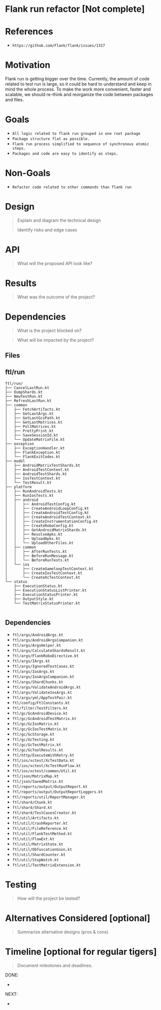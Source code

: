# Flank run refactor [Not complete]

# References

* `https://github.com/Flank/flank/issues/1317` 

# Motivation

Flank run is getting bigger over the time. 
Currently, the amount of code related to test run is large, 
so it could be hard to understand and keep in mind the whole process.
To make the work more convenient, faster and scalable, we should re-think
and reorganize the code between packages and files.

# Goals

* `All logic related to flank run grouped in one root package` 
* `Package structure flat as possible.`
* `Flank run process simplified to sequence of synchronous atomic steps.`
* `Packages and code are easy to identify as steps.`

# Non-Goals

* `Refactor code related to other commands than flank run`

# Design

> Explain and diagram the technical design
>
> Identify risks and edge cases

# API

> What will the proposed API look like?
  
# Results

> What was the outcome of the project?

# Dependencies

> What is the project blocked on?

> What will be impacted by the project?

## Files

## ftl/run

```
ftl/run/
├── CancelLastRun.kt
├── DumpShards.kt
├── NewTestRun.kt
├── RefreshLastRun.kt
├── common
│   ├── FetchArtifacts.kt
│   ├── GetLastArgs.kt
│   ├── GetLastGcsPath.kt
│   ├── GetLastMatrices.kt
│   ├── PollMatrices.kt
│   ├── PrettyPrint.kt
│   ├── SaveSessionId.kt
│   └── UpdateMatrixFile.kt
├── exception
│   ├── ExceptionHandler.kt
│   ├── FlankException.kt
│   └── FlankExitCodes.kt
├── model
│   ├── AndroidMatrixTestShards.kt
│   ├── AndroidTestContext.kt
│   ├── AndroidTestShards.kt
│   ├── IosTestContext.kt
│   └── TestResult.kt
├── platform
│   ├── RunAndroidTests.kt
│   ├── RunIosTests.kt
│   ├── android
│   │   ├── AndroidTestConfig.kt
│   │   ├── CreateAndroidLoopConfig.kt
│   │   ├── CreateAndroidTestConfig.kt
│   │   ├── CreateAndroidTestContext.kt
│   │   ├── CreateInstrumentationConfig.kt
│   │   ├── CreateRoboConfig.kt
│   │   ├── GetAndroidMatrixShards.kt
│   │   ├── ResolveApks.kt
│   │   ├── UploadApks.kt
│   │   └── UploadOtherFiles.kt
│   ├── common
│   │   ├── AfterRunTests.kt
│   │   ├── BeforeRunMessage.kt
│   │   └── BeforeRunTests.kt
│   └── ios
│       ├── CreateGameloopTestContext.kt
│       ├── CreateIosTestContext.kt
│       └── CreateXcTestContext.kt
└── status
    ├── ExecutionStatus.kt
    ├── ExecutionStatusListPrinter.kt
    ├── ExecutionStatusPrinter.kt
    ├── OutputStyle.kt
    └── TestMatrixStatusPrinter.kt


```

## Dependencies

* `ftl/args/AndroidArgs.kt`
* `ftl/args/AndroidArgsCompanion.kt`
* `ftl/args/ArgsHelper.kt`
* `ftl/args/CalculateShardsResult.kt`
* `ftl/args/FlankRoboDirective.kt`
* `ftl/args/IArgs.kt`
* `ftl/args/IgnoredTestCases.kt`
* `ftl/args/IosArgs.kt`
* `ftl/args/IosArgsCompanion.kt`
* `ftl/args/ShardChunks.kt`
* `ftl/args/ValidateAndroidArgs.kt`
* `ftl/args/ValidateIosArgs.kt`
* `ftl/args/yml/AppTestPair.kt`
* `ftl/config/FtlConstants.kt`
* `ftl/filter/TestFilters.kt`
* `ftl/gc/GcAndroidDevice.kt`
* `ftl/gc/GcAndroidTestMatrix.kt`
* `ftl/gc/GcIosMatrix.kt`
* `ftl/gc/GcIosTestMatrix.kt`
* `ftl/gc/GcStorage.kt`
* `ftl/gc/GcTesting.kt`
* `ftl/gc/GcTestMatrix.kt`
* `ftl/gc/GcToolResults.kt`
* `ftl/http/ExecuteWithRetry.kt`
* `ftl/ios/xctest/XcTestData.kt`
* `ftl/ios/xctest/XcTestRunFlow.kt`
* `ftl/ios/xctest/common/Util.kt`
* `ftl/json/MatrixMap.kt`
* `ftl/json/SavedMatrix.kt`
* `ftl/reports/output/OutputReport.kt`
* `ftl/reports/output/OutputReportLoggers.kt`
* `ftl/reports/util/ReportManager.kt`
* `ftl/shard/Chunk.kt`
* `ftl/shard/Shard.kt`
* `ftl/shard/TestCasesCreator.kt`
* `ftl/util/Artifacts.kt`
* `ftl/util/CrashReporter.kt`
* `ftl/util/FileReference.kt`
* `ftl/util/FlankTestMethod.kt`
* `ftl/util/FlowExt.kt`
* `ftl/util/MatrixState.kt`
* `ftl/util/ObfuscationGson.kt`
* `ftl/util/ShardCounter.kt`
* `ftl/util/StopWatch.kt`
* `ftl/util/TestMatrixExtension.kt`


# Testing

> How will the project be tested?

# Alternatives Considered [optional]

> Summarize alternative designs (pros & cons)

# Timeline [optional for regular tigers]

> Document milestones and deadlines.

DONE:

  -

NEXT:

  -
